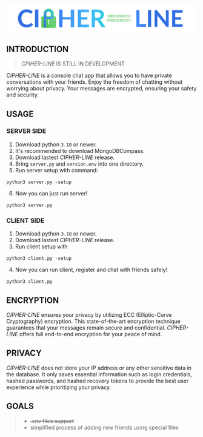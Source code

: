 <img src="https://raw.githubusercontent.com/turb0Code/CIPHER-LINE/main/ExtraResources/cipher-line.png"/>

## INTRODUCTION
> *CPIHER-LINE* IS STILL IN DEVELOPMENT

*CIPHER-LINE* is a console chat app that allows you to have private conversations with your friends. Enjoy the freedom of chatting without worrying about privacy. Your messages are encrypted, ensuring your safety and security.


## USAGE

### SERVER SIDE

1. Download python `3.10` or newer.
2. It's recommended to download MongoDBCompass.
3. Download lastest *CIPHER-LINE* release.
4. Bring `server.py` and `version.env` into one directory.
5. Run server setup with command:
```
python3 server.py -setup
```

6. Now you can just run server!
```
python3 server.py
```

### CLIENT SIDE

1. Download python `3.10` or newer.
2. Download lastest *CIPHER-LINE* release.
3. Run client setup with
```
python3 client.py -setup
```

4. Now you can run client, register and chat with friends safely!
```
python3 client.py
```

## ENCRYPTION

*CIPHER-LINE* ensures your privacy by utilizing ECC (Elliptic-Curve Cryptography) encryption. This state-of-the-art encryption technique guarantees that your messages remain secure and confidential. *CIPHER-LINE* offers full end-to-end encryption for your peace of mind.


## PRIVACY

*CIPHER-LINE* does not store your IP address or any other sensitive data in the database. It only saves essential information such as login credentials, hashed passwords, and hashed recovery tokens to provide the best user experience while prioritizing your privacy.

## GOALS

> - ~~.env files support~~
> - simplified process of adding new friends using special files
